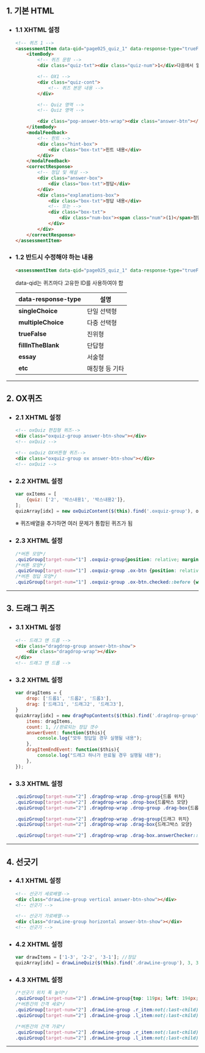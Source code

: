 ## 1. 기본 HTML

* ### 1.1 XHTML 설정
    ```html
    <!-- 퀴즈 1 -->
    <assessmentItem data-qid="page025_quiz_1" data-response-type="trueFalse">
        <itemBody>
            <!-- 퀴즈 문항 -->
            <div class="quiz-txt"><div class="quiz-num">1</div>다음에서 알맞은 말을 골라 문장을 완성하시오.</div>

            <!-- OX1 -->
            <div class="quiz-cont">
                <!-- 퀴즈 본문 내용 -->
            </div>

            <!-- Quiz 영역 -->
            <!-- Quiz 영역 -->

            <div class="pop-answer-btn-wrap"><div class="answer-btn"></div></div>
        </itemBody>
        <modalFeedback>
            <!-- 힌트 -->
            <div class="hint-box">
                <div class="box-txt">힌트 내용</div>
            </div>
        </modalFeedback>
        <correctResponse>
            <!-- 정답 및 해설 -->
            <div class="answer-box">
                <div class="box-txt">정답</div>
            </div>
            <div class="explanations-box">
                <div class="box-txt">정답 내용</div>
                <!-- 또는 -->
                <div class="box-txt">
                    <div class="num-box"><span class="num">(1)</span>정답 내용</div>
                </div>
            </div>
        </correctResponse>
    </assessmentItem>
    ```
    
    
* ### 1.2 반드시 수정해야 하는 내용
    ```html
    <assessmentItem data-qid="page025_quiz_1" data-response-type="trueFalse">
    ```
    data-qid는 퀴즈마다 고유한 ID를 사용하여야 함
    
    |**data-response-type**| 설명 |
    |--|--|
    |**singleChoice**|단일 선택형|
    |**multipleChoice**|다중 선택형|
    |**trueFalse**|진위형|
    |**fillInTheBlank**|단답형|
    |**essay**|서술형|
    |**etc**|매칭형 등 기타|

***

## 2. OX퀴즈

* ### 2.1 XHTML 설정
    ```html
    <!-- oxQuiz 편집형 퀴즈-->
    <div class="oxquiz-group answer-btn-show"></div>
    <!-- oxQuiz -->

    <!-- oxQuiz OX버튼형 퀴즈-->
    <div class="oxquiz-group ox answer-btn-show"></div>
    <!-- oxQuiz -->
    ```
    
* ### 2.2 XHTML 설정
    ```javascript
    var oxItems = [
        {quiz: ['2', '박스내용1', '박스내용2']},
    ];
    quizArray[idx] = new oxQuizContent($(this).find('.oxquiz-group'), oxItems);
    ```
    ※ 퀴즈배열을 추가하면 여러 문제가 통합된 퀴즈가 됨
    
* ### 2.3 XHTML 설정
    ```css
    /*버튼 모양*/
    .quizGroup[target-num="1"] .oxquiz-group{position: relative; margin-top: 30px; margin-bottom: 30px;}
    /*버튼 모양*/
    .quizGroup[target-num="1"] .oxquiz-group .ox-btn {position: relative; padding: 10px; width: 80px; text-align: center; font-size: 19px;}
    /*버튼 정답 모양*/
    .quizGroup[target-num="1"] .oxquiz-group .ox-btn.checked::before {width: 50px; height: 50px;}
    ```

***

## 3. 드래그 퀴즈

* ### 3.1 XHTML 설정
    ```html
    <!-- 드래그 앤 드롭 -->
    <div class="dragdrop-group answer-btn-show">
        <div class="dragdrop-wrap"></div>
    </div>
    <!-- 드래그 앤 드롭 -->
    ```
    
* ### 3.2 XHTML 설정
    ```javascript
    var dragItems = {
        drop: ['드롭1', '드롭2', '드롭3'],
        drag: ['드래그1', '드래그2', '드래그3'],
    }
    quizArray[idx] = new dragPopContents($(this).find('.dragdrop-group'), {
        items: dragItems,
        count: 1, //완료되는 정답 갯수
        answerEvent: function($this){
            console.log("모두 정답일 경우 실행될 내용");
        },
        dragItemEndEvent: function($this){
            console.log("드래그 하나가 완료될 경우 실행될 내용");
        },
    });
    ```
    
* ### 3.3 XHTML 설정
    ```css
    .quizGroup[target-num="2"] .dragdrop-wrap .drop-group{드롭 위치}
    .quizGroup[target-num="2"] .dragdrop-wrap .drop-box{드롭박스 모양}
    .quizGroup[target-num="2"] .dragdrop-wrap .drop-group .drag-box{드롭박스 안쪽 클론(드래그) 모양}

    .quizGroup[target-num="2"] .dragdrop-wrap .drag-group{드래그 위치}
    .quizGroup[target-num="2"] .dragdrop-wrap .drag-box{드래그박스 모양}

    .quizGroup[target-num="2"] .dragdrop-wrap .drag-box.answerChecker::before{정답 모양}
    ```

***

## 4. 선긋기

* ### 4.1 XHTML 설정
    ```html
    <!-- 선긋기 세로배열-->
    <div class="drawLine-group vertical answer-btn-show"></div>
    <!-- 선긋기 -->
    
    <!-- 선긋기 가로배열-->
    <div class="drawLine-group horizontal answer-btn-show"></div>
    <!-- 선긋기 -->
    ```
    
* ### 4.2 XHTML 설정
    ```javascript
    var drawItems = ['1-3', '2-2', '3-1']; //정답
    quizArray[idx] = drawLineQuiz($(this).find('.drawLine-group'), 3, 3, drawItems); //배열 갯수 지정
    ```
    
* ### 4.3 XHTML 설정
    ```css
    /*선긋기 위치 폭 높이*/
    .quizGroup[target-num="2"] .drawLine-group{top: 119px; left: 194px; width: 160px; height: 338px;}
    /*버튼간의 간격 세로*/
    .quizGroup[target-num="2"] .drawLine-group .r_item:not(:last-child){margin-bottom: 50px;}
    .quizGroup[target-num="2"] .drawLine-group .l_item:not(:last-child){margin-bottom: 50px;}
    
    /*버튼간의 간격 가로*/
    .quizGroup[target-num="2"] .drawLine-group .r_item:not(:last-child){margin-right: 50px;}
    .quizGroup[target-num="2"] .drawLine-group .l_item:not(:last-child){margin-right: 50px;}
    ```

***




















